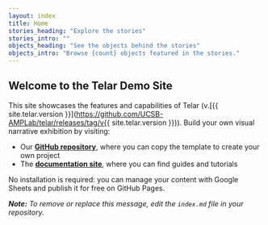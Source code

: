 ```yaml
---
layout: index
title: Home
stories_heading: "Explore the stories"
stories_intro: ""
objects_heading: "See the objects behind the stories"
objects_intro: "Browse {count} objects featured in the stories."
---
```


## Welcome to the Telar Demo Site
This site showcases the features and capabilities of Telar (v.[{{ site.telar.version }}](https://github.com/UCSB-AMPLab/telar/releases/tag/v{{ site.telar.version }})). Build your own visual narrative exhibition by visiting:

- Our **[GitHub repository](https://github.com/UCSB-AMPLab/telar)**, where you can copy the template to create your own project
- The **[documentation site](https://ampl.clair.ucsb.edu/telar-docs)**, where you can find guides and tutorials

No installation is required: you can manage your content with Google Sheets and publish it for free on GitHub Pages.

***Note:** To remove or replace this message, edit the `index.md` file in your repository.*

